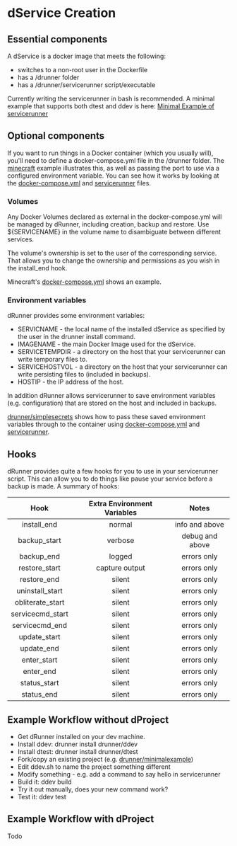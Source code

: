 # dService Creation

## Essential components

A dService is a docker image that meets the following:
* switches to a non-root user in the Dockerfile
* has a /drunner folder
* has a /drunner/servicerunner script/executable

Currently writing the servicerunner in bash is recommended. A minimal example that supports both dtest and ddev is here:
[Minimal Example of servicerunner](https://github.com/drunner/minimalexample/blob/master/drunner/servicerunner)

## Optional components

If you want to run things in a Docker container (which you usually will), you'll need to define a docker-compose.yml file
in the /drunner folder. The [minecraft](https://github.com/drunner/minecraft) example illustrates this, as well as
passing the port to use via a configured environment variable. You can see how it works by looking at the
[docker-compose.yml](https://github.com/drunner/minecraft/blob/master/drunner/docker-compose.yml) and [servicerunner](https://github.com/drunner/minecraft/blob/master/drunner/servicerunner) files.

### Volumes

Any Docker Volumes declared as external in the docker-compose.yml will be managed by dRunner, including creation, backup and restore. Use ${SERVICENAME} in the volume name to disambiguate between different services.

The volume's ownership is set to the user of the corresponding service. That allows you to change the ownership and permissions as you wish in the install_end hook.

Minecraft's [docker-compose.yml](https://github.com/drunner/minecraft/blob/master/drunner/docker-compose.yml) shows an example.

### Environment variables

dRunner provides some environment variables:
* SERVICNAME - the local name of the installed dService as specified by the user in the drunner install command.
* IMAGENAME - the main Docker Image used for the dService.
* SERVICETEMPDIR - a directory on the host that your servicerunner can write temporary files to.
* SERVICEHOSTVOL - a directory on the host that your servicerunner can write persisting files to (included in backups).
* HOSTIP - the IP address of the host.

In addition dRunner allows servicerunner to save environment variables (e.g. configuration) that are stored on the host and included in backups.

 [drunner/simplesecrets](https://github.com/drunner/simplesecrets) shows how to pass these saved environment variables through to the container using [docker-compose.yml](https://github.com/drunner/simplesecrets/blob/master/drunner/docker-compose.yml) and [servicerunner](https://github.com/drunner/simplesecrets/blob/master/drunner/servicerunner).

## Hooks

dRunner provides quite a few hooks for you to use in your servicerunner script. This can allow you to do things like pause your service before a backup is made. A summary of hooks:

| Hook             |  Extra Environment Variables |  Notes |
|:----------------:|:--------------:|:---------------:|
| install_end      | normal         | info and above  |
| backup_start     | verbose        | debug and above |
| backup_end       | logged         | errors only     |
| restore_start    | capture output | errors only     |
| restore_end      | silent         | errors only     |
| uninstall_start  | silent         | errors only     |
| obliterate_start | silent         | errors only     |
| servicecmd_start | silent         | errors only     |
| servicecmd_end   | silent         | errors only     |
| update_start     | silent         | errors only     |
| update_end       | silent         | errors only     |
| enter_start      | silent         | errors only     |
| enter_end        | silent         | errors only     |
| status_start     | silent         | errors only     |
| status_end       | silent         | errors only     |


## Example Workflow without dProject

* Get dRunner installed on your dev machine.
* Install ddev:   drunner install drunner/ddev
* Install dtest:  drunner install drunner/dtest
* Fork/copy an existing project (e.g. [drunner/minimalexample](https://github.com/drunner/minimalexample))
* Edit ddev.sh to name the project something different
* Modify something - e.g. add a command to say hello in servicerunner
* Build it: ddev build
* Try it out manually, does your new command work?
* Test it: ddev test


## Example Workflow with dProject

Todo
